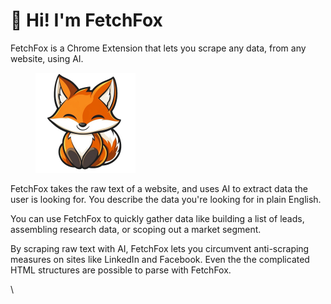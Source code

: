 # 🦊 Hi! I'm FetchFox

FetchFox is a Chrome Extension that lets you scrape any data, from any website, using AI.

<figure><img src=".gitbook/assets/8f47ac279f091ffb7bc7.png" alt="" width="160"><figcaption></figcaption></figure>

FetchFox takes the raw text of a website, and uses AI to extract data the user is looking for. You describe the data you're looking for in plain English.

You can use FetchFox to quickly gather data like building a list of leads, assembling research data, or scoping out a market segment.

By scraping raw text with AI, FetchFox lets you circumvent anti-scraping measures on sites like LinkedIn and Facebook. Even the the complicated HTML structures are possible to parse with FetchFox.

\
